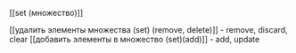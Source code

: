 [[set (множество)]]

[[удалить элементы множества (set) (remove, delete)]] - remove, discard, clear
[[добавить элементы в множество (set)(add)]] - add, update


